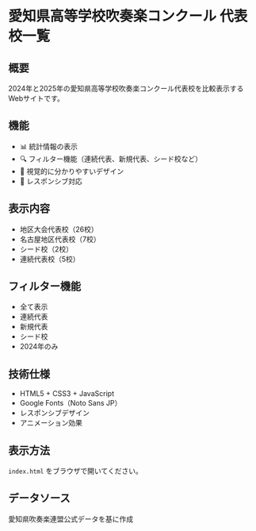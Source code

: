 # 愛知県高等学校吹奏楽コンクール 代表校一覧

## 概要
2024年と2025年の愛知県高等学校吹奏楽コンクール代表校を比較表示する Webサイトです。

## 機能
- 📊 統計情報の表示
- 🔍 フィルター機能（連続代表、新規代表、シード校など）
- 🎨 視覚的に分かりやすいデザイン
- 📱 レスポンシブ対応

## 表示内容
- 地区大会代表校（26校）
- 名古屋地区代表校（7校）
- シード校（2校）
- 連続代表校（5校）

## フィルター機能
- 全て表示
- 連続代表
- 新規代表
- シード校
- 2024年のみ

## 技術仕様
- HTML5 + CSS3 + JavaScript
- Google Fonts（Noto Sans JP）
- レスポンシブデザイン
- アニメーション効果

## 表示方法
`index.html` をブラウザで開いてください。

## データソース
愛知県吹奏楽連盟公式データを基に作成